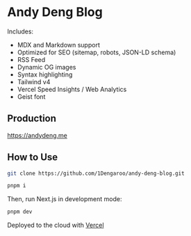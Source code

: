 # Andy Deng Blog

Includes:

- MDX and Markdown support
- Optimized for SEO (sitemap, robots, JSON-LD schema)
- RSS Feed
- Dynamic OG images
- Syntax highlighting
- Tailwind v4
- Vercel Speed Insights / Web Analytics
- Geist font

## Production

https://andydeng.me

## How to Use

```bash
git clone https://github.com/1Dengaroo/andy-deng-blog.git
```

```bash
pnpm i
```

Then, run Next.js in development mode:

```bash
pnpm dev
```

Deployed to the cloud with [Vercel](https://vercel.com/)
